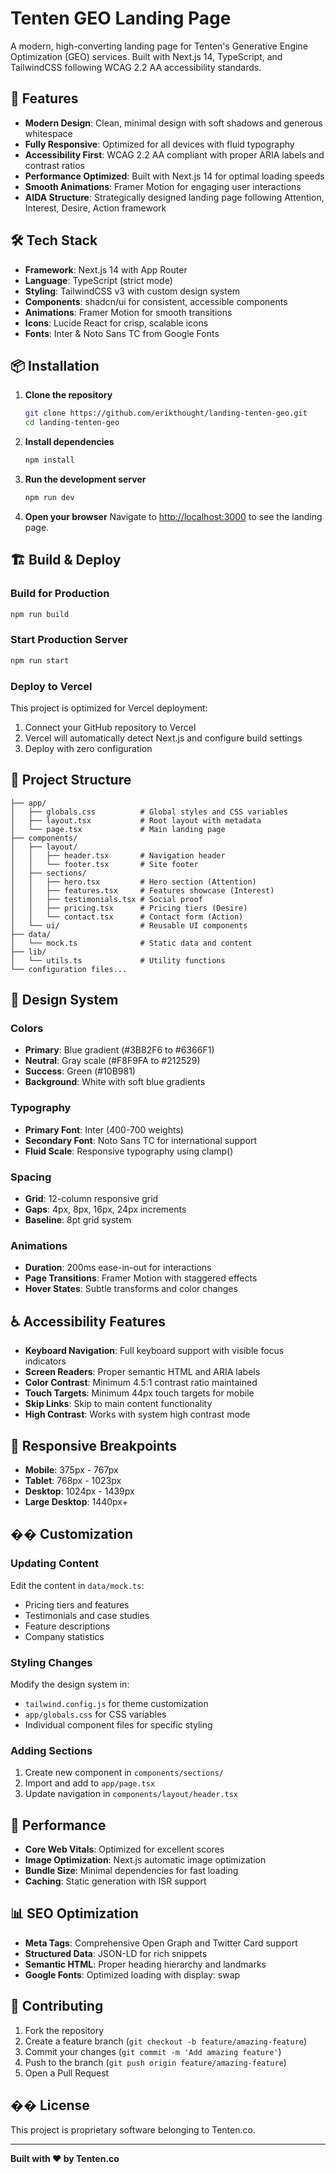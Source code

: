 # Tenten GEO Landing Page

A modern, high-converting landing page for Tenten's Generative Engine Optimization (GEO) services. Built with Next.js 14, TypeScript, and TailwindCSS following WCAG 2.2 AA accessibility standards.

## 🚀 Features

- **Modern Design**: Clean, minimal design with soft shadows and generous whitespace
- **Fully Responsive**: Optimized for all devices with fluid typography
- **Accessibility First**: WCAG 2.2 AA compliant with proper ARIA labels and contrast ratios
- **Performance Optimized**: Built with Next.js 14 for optimal loading speeds
- **Smooth Animations**: Framer Motion for engaging user interactions
- **AIDA Structure**: Strategically designed landing page following Attention, Interest, Desire, Action framework

## 🛠️ Tech Stack

- **Framework**: Next.js 14 with App Router
- **Language**: TypeScript (strict mode)
- **Styling**: TailwindCSS v3 with custom design system
- **Components**: shadcn/ui for consistent, accessible components
- **Animations**: Framer Motion for smooth transitions
- **Icons**: Lucide React for crisp, scalable icons
- **Fonts**: Inter & Noto Sans TC from Google Fonts

## 📦 Installation

1. **Clone the repository**
   ```bash
   git clone https://github.com/erikthought/landing-tenten-geo.git
   cd landing-tenten-geo
   ```

2. **Install dependencies**
   ```bash
   npm install
   ```

3. **Run the development server**
   ```bash
   npm run dev
   ```

4. **Open your browser**
   Navigate to [http://localhost:3000](http://localhost:3000) to see the landing page.

## 🏗️ Build & Deploy

### Build for Production
```bash
npm run build
```

### Start Production Server
```bash
npm run start
```

### Deploy to Vercel
This project is optimized for Vercel deployment:

1. Connect your GitHub repository to Vercel
2. Vercel will automatically detect Next.js and configure build settings
3. Deploy with zero configuration

## 📁 Project Structure

```
├── app/
│   ├── globals.css          # Global styles and CSS variables
│   ├── layout.tsx           # Root layout with metadata
│   └── page.tsx             # Main landing page
├── components/
│   ├── layout/
│   │   ├── header.tsx       # Navigation header
│   │   └── footer.tsx       # Site footer
│   ├── sections/
│   │   ├── hero.tsx         # Hero section (Attention)
│   │   ├── features.tsx     # Features showcase (Interest)
│   │   ├── testimonials.tsx # Social proof
│   │   ├── pricing.tsx      # Pricing tiers (Desire)
│   │   └── contact.tsx      # Contact form (Action)
│   └── ui/                  # Reusable UI components
├── data/
│   └── mock.ts              # Static data and content
├── lib/
│   └── utils.ts             # Utility functions
└── configuration files...
```

## 🎨 Design System

### Colors
- **Primary**: Blue gradient (#3B82F6 to #6366F1)
- **Neutral**: Gray scale (#F8F9FA to #212529)
- **Success**: Green (#10B981)
- **Background**: White with soft blue gradients

### Typography
- **Primary Font**: Inter (400-700 weights)
- **Secondary Font**: Noto Sans TC for international support
- **Fluid Scale**: Responsive typography using clamp()

### Spacing
- **Grid**: 12-column responsive grid
- **Gaps**: 4px, 8px, 16px, 24px increments
- **Baseline**: 8pt grid system

### Animations
- **Duration**: 200ms ease-in-out for interactions
- **Page Transitions**: Framer Motion with staggered effects
- **Hover States**: Subtle transforms and color changes

## ♿ Accessibility Features

- **Keyboard Navigation**: Full keyboard support with visible focus indicators
- **Screen Readers**: Proper semantic HTML and ARIA labels
- **Color Contrast**: Minimum 4.5:1 contrast ratio maintained
- **Touch Targets**: Minimum 44px touch targets for mobile
- **Skip Links**: Skip to main content functionality
- **High Contrast**: Works with system high contrast mode

## 📱 Responsive Breakpoints

- **Mobile**: 375px - 767px
- **Tablet**: 768px - 1023px
- **Desktop**: 1024px - 1439px
- **Large Desktop**: 1440px+

## �� Customization

### Updating Content
Edit the content in `data/mock.ts`:
- Pricing tiers and features
- Testimonials and case studies
- Feature descriptions
- Company statistics

### Styling Changes
Modify the design system in:
- `tailwind.config.js` for theme customization
- `app/globals.css` for CSS variables
- Individual component files for specific styling

### Adding Sections
1. Create new component in `components/sections/`
2. Import and add to `app/page.tsx`
3. Update navigation in `components/layout/header.tsx`

## 🚀 Performance

- **Core Web Vitals**: Optimized for excellent scores
- **Image Optimization**: Next.js automatic image optimization
- **Bundle Size**: Minimal dependencies for fast loading
- **Caching**: Static generation with ISR support

## 📊 SEO Optimization

- **Meta Tags**: Comprehensive Open Graph and Twitter Card support
- **Structured Data**: JSON-LD for rich snippets
- **Semantic HTML**: Proper heading hierarchy and landmarks
- **Google Fonts**: Optimized loading with display: swap

## 🤝 Contributing

1. Fork the repository
2. Create a feature branch (`git checkout -b feature/amazing-feature`)
3. Commit your changes (`git commit -m 'Add amazing feature'`)
4. Push to the branch (`git push origin feature/amazing-feature`)
5. Open a Pull Request

## �� License

This project is proprietary software belonging to Tenten.co.

---

**Built with ❤️ by Tenten.co**
